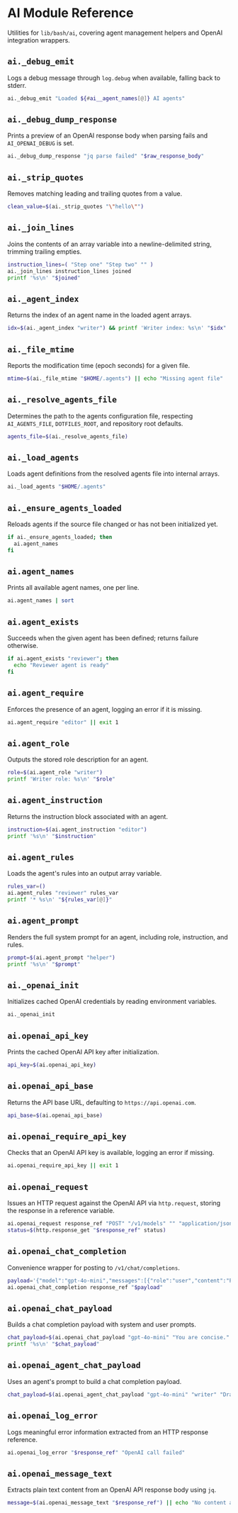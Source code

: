 # AI Module Reference

Utilities for `lib/bash/ai`, covering agent management helpers and OpenAI integration wrappers.

## `ai._debug_emit`
Logs a debug message through `log.debug` when available, falling back to stderr.

```bash
ai._debug_emit "Loaded ${#ai__agent_names[@]} AI agents"
```

## `ai._debug_dump_response`
Prints a preview of an OpenAI response body when parsing fails and `AI_OPENAI_DEBUG` is set.

```bash
ai._debug_dump_response "jq parse failed" "$raw_response_body"
```

## `ai._strip_quotes`
Removes matching leading and trailing quotes from a value.

```bash
clean_value=$(ai._strip_quotes "\"hello\"")
```

## `ai._join_lines`
Joins the contents of an array variable into a newline-delimited string, trimming trailing empties.

```bash
instruction_lines=( "Step one" "Step two" "" )
ai._join_lines instruction_lines joined
printf '%s\n' "$joined"
```

## `ai._agent_index`
Returns the index of an agent name in the loaded agent arrays.

```bash
idx=$(ai._agent_index "writer") && printf 'Writer index: %s\n' "$idx"
```

## `ai._file_mtime`
Reports the modification time (epoch seconds) for a given file.

```bash
mtime=$(ai._file_mtime "$HOME/.agents") || echo "Missing agent file"
```

## `ai._resolve_agents_file`
Determines the path to the agents configuration file, respecting `AI_AGENTS_FILE`, `DOTFILES_ROOT`, and repository root defaults.

```bash
agents_file=$(ai._resolve_agents_file)
```

## `ai._load_agents`
Loads agent definitions from the resolved agents file into internal arrays.

```bash
ai._load_agents "$HOME/.agents"
```

## `ai._ensure_agents_loaded`
Reloads agents if the source file changed or has not been initialized yet.

```bash
if ai._ensure_agents_loaded; then
  ai.agent_names
fi
```

## `ai.agent_names`
Prints all available agent names, one per line.

```bash
ai.agent_names | sort
```

## `ai.agent_exists`
Succeeds when the given agent has been defined; returns failure otherwise.

```bash
if ai.agent_exists "reviewer"; then
  echo "Reviewer agent is ready"
fi
```

## `ai.agent_require`
Enforces the presence of an agent, logging an error if it is missing.

```bash
ai.agent_require "editor" || exit 1
```

## `ai.agent_role`
Outputs the stored role description for an agent.

```bash
role=$(ai.agent_role "writer")
printf 'Writer role: %s\n' "$role"
```

## `ai.agent_instruction`
Returns the instruction block associated with an agent.

```bash
instruction=$(ai.agent_instruction "editor")
printf '%s\n' "$instruction"
```

## `ai.agent_rules`
Loads the agent's rules into an output array variable.

```bash
rules_var=()
ai.agent_rules "reviewer" rules_var
printf '* %s\n' "${rules_var[@]}"
```

## `ai.agent_prompt`
Renders the full system prompt for an agent, including role, instruction, and rules.

```bash
prompt=$(ai.agent_prompt "helper")
printf '%s\n' "$prompt"
```

## `ai._openai_init`
Initializes cached OpenAI credentials by reading environment variables.

```bash
ai._openai_init
```

## `ai.openai_api_key`
Prints the cached OpenAI API key after initialization.

```bash
api_key=$(ai.openai_api_key)
```

## `ai.openai_api_base`
Returns the API base URL, defaulting to `https://api.openai.com`.

```bash
api_base=$(ai.openai_api_base)
```

## `ai.openai_require_api_key`
Checks that an OpenAI API key is available, logging an error if missing.

```bash
ai.openai_require_api_key || exit 1
```

## `ai.openai_request`
Issues an HTTP request against the OpenAI API via `http.request`, storing the response in a reference variable.

```bash
ai.openai_request response_ref "POST" "/v1/models" "" "application/json"
status=$(http.response_get "$response_ref" status)
```

## `ai.openai_chat_completion`
Convenience wrapper for posting to `/v1/chat/completions`.

```bash
payload='{"model":"gpt-4o-mini","messages":[{"role":"user","content":"Ping?"}]}'
ai.openai_chat_completion response_ref "$payload"
```

## `ai.openai_chat_payload`
Builds a chat completion payload with system and user prompts.

```bash
chat_payload=$(ai.openai_chat_payload "gpt-4o-mini" "You are concise." "Explain Bash arrays." 0.2)
printf '%s\n' "$chat_payload"
```

## `ai.openai_agent_chat_payload`
Uses an agent's prompt to build a chat completion payload.

```bash
chat_payload=$(ai.openai_agent_chat_payload "gpt-4o-mini" "writer" "Draft a release note.")
```

## `ai.openai_log_error`
Logs meaningful error information extracted from an HTTP response reference.

```bash
ai.openai_log_error "$response_ref" "OpenAI call failed"
```

## `ai.openai_message_text`
Extracts plain text content from an OpenAI API response body using `jq`.

```bash
message=$(ai.openai_message_text "$response_ref") || echo "No content available"
```

